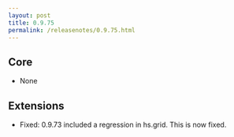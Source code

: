```yaml
---
layout: post
title: 0.9.75
permalink: /releasenotes/0.9.75.html
---
```


## Core

 * None

## Extensions

  * Fixed: 0.9.73 included a regression in hs.grid. This is now fixed.
